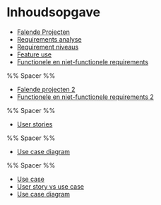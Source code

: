 # Inhoudsopgave

- [Falende Projecten](week38/AFO-2021-09-22-H.md#Falende%20Projecten)
- [Requirements analyse](week38/AFO-2021-09-22-H.md##requirements%20analyse)
- [Requirement niveaus](week38/AFO-2021-09-22-H.md##requirement%20niveaus)
- [Feature use](week38/AFO-2021-09-22-H.md##feature%20use)
- [Functionele en niet-functionele requirements](week38/AFO-2021-09-22-H.md##functionele%20en%20niet-functionele%20requirements)

%% Spacer %%

- [Falende projecten 2](week38/AFO-2021-09-24-W.md#Falende%20projecten)
- [Functionele en niet-functionele requirements 2](week38/AFO-2021-09-24-W.md#Functionele%20en%20niet-functionele%20requirements)

%% Spacer %%

- [User stories](week39/AFO-2021-10-01-W.md#User%20stories)

%% Spacer %%

- [Use case diagram](week40/AFO-2021-10-05-W.md#Use%20case%20diagram)

%% Spacer %%

- [Use case](week40/AFO-2021-10-07-H.md#Use%20case)
- [User story vs use case](week40/AFO-2021-10-07-H.md#User%20story%20vs%20use%20case)
- [Use case diagram](week40/AFO-2021-10-07-H.md#Use%20case%20diagram)
